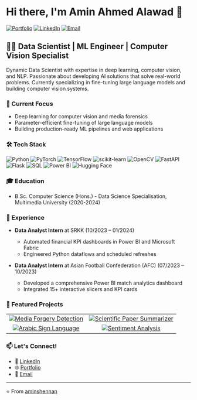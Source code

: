 # Hi there, I'm Amin Ahmed Alawad 👋

[![Portfolio](https://img.shields.io/badge/Portfolio-Visit%20Website-blue?style=for-the-badge&logo=vercel)](https://aminshennan.vercel.app/)
[![LinkedIn](https://img.shields.io/badge/LinkedIn-Connect-blue?style=for-the-badge&logo=linkedin)](https://linkedin.com/in/aminshennan)
[![Email](https://img.shields.io/badge/Email-Contact-red?style=for-the-badge&logo=gmail)](mailto:aminshennan@gmail.com)

## 👨‍💻 Data Scientist | ML Engineer | Computer Vision Specialist

Dynamic Data Scientist with expertise in deep learning, computer vision, and NLP. Passionate about developing AI solutions that solve real-world problems. Currently specializing in fine-tuning large language models and building computer vision systems.

### 🔭 Current Focus
- Deep learning for computer vision and media forensics
- Parameter-efficient fine-tuning of large language models
- Building production-ready ML pipelines and web applications

### 🛠️ Tech Stack
![Python](https://img.shields.io/badge/Python-3776AB?style=flat-square&logo=python&logoColor=white)
![PyTorch](https://img.shields.io/badge/PyTorch-EE4C2C?style=flat-square&logo=pytorch&logoColor=white)
![TensorFlow](https://img.shields.io/badge/TensorFlow-FF6F00?style=flat-square&logo=tensorflow&logoColor=white)
![scikit-learn](https://img.shields.io/badge/scikit--learn-F7931E?style=flat-square&logo=scikit-learn&logoColor=white)
![OpenCV](https://img.shields.io/badge/OpenCV-5C3EE8?style=flat-square&logo=opencv&logoColor=white)
![FastAPI](https://img.shields.io/badge/FastAPI-009688?style=flat-square&logo=fastapi&logoColor=white)
![Flask](https://img.shields.io/badge/Flask-000000?style=flat-square&logo=flask&logoColor=white)
![SQL](https://img.shields.io/badge/SQL-4479A1?style=flat-square&logo=mysql&logoColor=white)
![Power BI](https://img.shields.io/badge/Power%20BI-F2C811?style=flat-square&logo=power-bi&logoColor=black)
![Hugging Face](https://img.shields.io/badge/Hugging%20Face-FFD21E?style=flat-square&logo=huggingface&logoColor=black)

### 🎓 Education
- B.Sc. Computer Science (Hons.) - Data Science Specialisation, Multimedia University (2020-2024)

### 💼 Experience
- **Data Analyst Intern** at SRKK (10/2023 – 01/2024)
  - Automated financial KPI dashboards in Power BI and Microsoft Fabric
  - Engineered Python dataflows and scheduled refreshes

- **Data Analyst Intern** at Asian Football Confederation (AFC) (07/2023 – 10/2023)
  - Developed a comprehensive Power BI match analytics dashboard
  - Integrated 15+ interactive slicers and KPI cards

### 🚀 Featured Projects

<table>
  <tr>
    <td align="center">
      <a href="https://github.com/aminshennan/Forgery_Detection_with_ViT_and_RestNet">
        <img src="https://img.shields.io/badge/Media%20Forgery%20Detection-ResNet%2BViT-brightgreen?style=flat-square" alt="Media Forgery Detection"/>
      </a>
    </td>
    <td align="center">
      <a href="https://github.com/aminshennan/Scientific-Paper-Summarization-via-LoRA-Tuned-FLAN-T5-XXL-">
        <img src="https://img.shields.io/badge/Scientific%20Paper%20Summarizer-LoRA%20FLAN--T5--XXL-blue?style=flat-square" alt="Scientific Paper Summarizer"/>
      </a>
    </td>
      </tr>
  <tr>
    <td align="center">
      <a href="https://github.com/aminshennan/Hand-Sign-language-detection">
        <img src="https://img.shields.io/badge/Arabic%20Sign%20Language-YOLOv5%2FCNN-red?style=flat-square" alt="Arabic Sign Language"/>
      </a>
    </td>
    <td align="center">
      <a href="https://github.com/aminshennan/Sentiment-Analysis-of-Women-s-Clothing-E-Commerce-Reviews-Using-Machine-Learning">
        <img src="https://img.shields.io/badge/Sentiment%20Analysis-LSTM%2FCNN%2FFNN-purple?style=flat-square" alt="Sentiment Analysis"/>
      </a>
    </td>
  </tr>
</table>


### 📫 Let's Connect!
- 💼 [LinkedIn](https://linkedin.com/in/aminshennan)
- 🌐 [Portfolio](https://aminshennan.vercel.app/)
- 📧 [Email](mailto:aminshennan@gmail.com)

---

⭐️ From [aminshennan](https://github.com/aminshennan)
